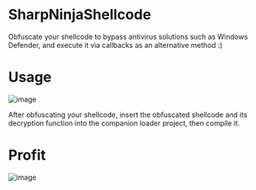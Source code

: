 # SharpNinjaShellcode
Obfuscate your shellcode to bypass antivirus solutions such as Windows Defender, and execute it via callbacks as an alternative method :)

# Usage
![image](https://github.com/user-attachments/assets/8216742d-16af-457b-8be6-77a1b87a1c65)

After obfuscating your shellcode, insert the obfuscated shellcode and its decryption function into the companion loader project, then compile it.

# Profit
![image](https://github.com/user-attachments/assets/a53e4b78-2e58-43a0-ad41-a82a095fff4e)
